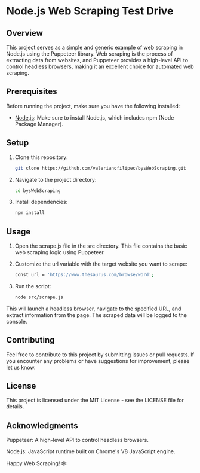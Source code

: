 # Node.js Web Scraping Test Drive

## Overview

This project serves as a simple and generic example of web scraping in Node.js using the Puppeteer library. Web scraping is the process of extracting data from websites, and Puppeteer provides a high-level API to control headless browsers, making it an excellent choice for automated web scraping.

## Prerequisites

Before running the project, make sure you have the following installed:

- [Node.js](https://nodejs.org/): Make sure to install Node.js, which includes npm (Node Package Manager).

## Setup

1. Clone this repository:

   ```bash
   git clone https://github.com/valerianofilipec/bysWebScraping.git
    ```

2. Navigate to the project directory:

    ```bash
    cd bysWebScraping
    ```

3. Install dependencies:

    ```bash
    npm install
    ```


## Usage
1. Open the scrape.js file in the src directory. This file contains the basic web scraping logic using Puppeteer.

2. Customize the url variable with the target website you want to scrape:

    ```bash
    const url = 'https://www.thesaurus.com/browse/word';
    ```

3. Run the script:

    ```bash
    node src/scrape.js
    ```

This will launch a headless browser, navigate to the specified URL, and extract information from the page. The scraped data will be logged to the console.

## Contributing
Feel free to contribute to this project by submitting issues or pull requests. If you encounter any problems or have suggestions for improvement, please let us know.

## License
This project is licensed under the MIT License - see the LICENSE file for details.

## Acknowledgments
Puppeteer: A high-level API to control headless browsers.

Node.js: JavaScript runtime built on Chrome's V8 JavaScript engine.

Happy Web Scraping! 🕸️